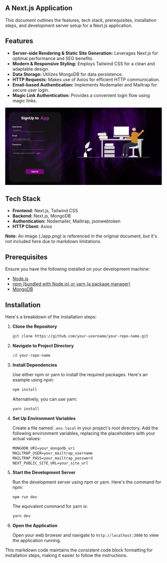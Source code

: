 

## A Next.js Application

This document outlines the features, tech stack, prerequisites, installation steps, and development server setup for a Next.js application.

## Features

* **Server-side Rendering & Static Site Generation:** Leverages Next.js for optimal performance and SEO benefits.
* **Modern & Responsive Styling:** Employs Tailwind CSS for a clean and adaptable design.
* **Data Storage:** Utilizes MongoDB for data persistence.
* **HTTP Requests:** Makes use of Axios for efficient HTTP communication.
* **Email-based Authentication:** Implements Nodemailer and Mailtrap for secure user login.
* **Magic Link Authentication:** Provides a convenient login flow using magic links.


![](./app.png)

## Tech Stack

* **Frontend:** Next.js, Tailwind CSS
* **Backend:** Next.js, MongoDB
* **Authentication:** Nodemailer, Mailtrap, jsonwebtoken
* **HTTP Client:** Axios

**Note:** An image (./app.png) is referenced in the original document, but it's not included here due to markdown limitations.

## Prerequisites

Ensure you have the following installed on your development machine:

* [Node.js](https://nodejs.org/en)
* [npm (bundled with Node.js) or yarn (a package manager)](https://yarnpkg.com/)
* [MongoDB](https://www.mongodb.com/try/download/community)

## Installation

Here's a breakdown of the installation steps:

1. **Clone the Repository**

   ```bash
   git clone https://github.com/your-username/your-repo-name.git
   ```

2. **Navigate to Project Directory**

   ```bash
   cd your-repo-name
   ```

3. **Install Dependencies**

   Use either npm or yarn to install the required packages. Here's an example using npm:

   ```bash
   npm install
   ```

   Alternatively, you can use yarn:

   ```bash
   yarn install
   ```

4. **Set Up Environment Variables**

   Create a file named `.env.local` in your project's root directory. Add the following environment variables, replacing the placeholders with your actual values:

   ```
   MONGODB_URI=your_mongodb_uri
   MAILTRAP_USER=your_mailtrap_username
   MAILTRAP_PASS=your_mailtrap_password
   NEXT_PUBLIC_SITE_URL=your_site_url
   ```

5. **Start the Development Server**

   Run the development server using npm or yarn. Here's the command for npm:

   ```bash
   npm run dev
   ```

   The equivalent command for yarn is:

   ```bash
   yarn dev
   ```

6. **Open the Application**

   Open your web browser and navigate to `http://localhost:3000` to view the application running.

This markdown code maintains the consistent code block formatting for installation steps, making it easier to follow the instructions. 